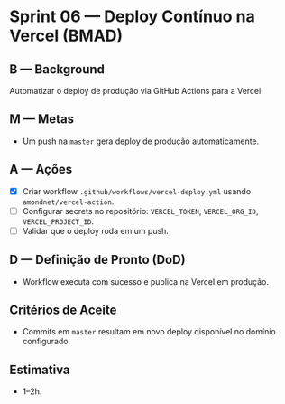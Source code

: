 # Sprint 06 — Deploy Contínuo na Vercel (BMAD)

## B — Background
Automatizar o deploy de produção via GitHub Actions para a Vercel.

## M — Metas
- Um push na `master` gera deploy de produção automaticamente.

## A — Ações
- [x] Criar workflow `.github/workflows/vercel-deploy.yml` usando `amondnet/vercel-action`.
- [ ] Configurar secrets no repositório: `VERCEL_TOKEN`, `VERCEL_ORG_ID`, `VERCEL_PROJECT_ID`.
- [ ] Validar que o deploy roda em um push.

## D — Definição de Pronto (DoD)
- Workflow executa com sucesso e publica na Vercel em produção.

## Critérios de Aceite
- Commits em `master` resultam em novo deploy disponível no domínio configurado.

## Estimativa
- 1–2h.
